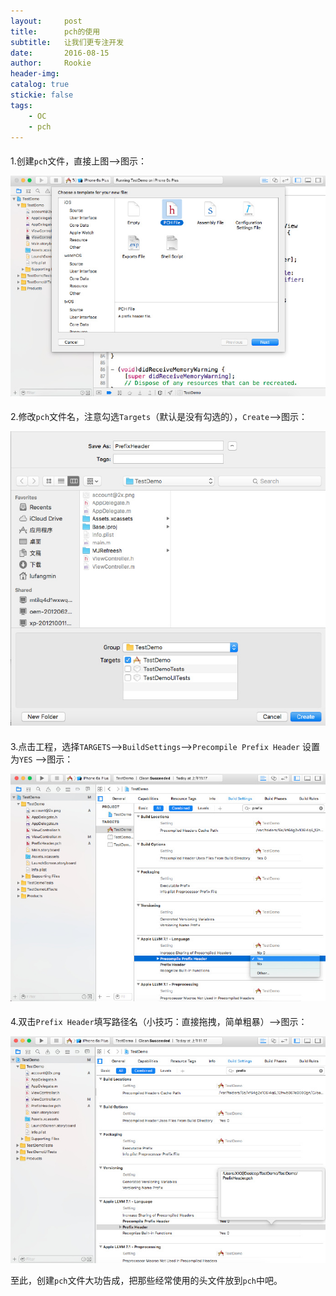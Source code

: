 ```yaml
---
layout:     post
title:      pch的使用
subtitle:   让我们更专注开发
date:       2016-08-15
author:     Rookie
header-img: 
catalog: true
stickie: false
tags:
    - OC
    - pch
---
```


#### #

1.创建`pch`文件，直接上图-->图示：

![项目1](/img/20160815/1.jpeg)

#### #

2.修改`pch`文件名，注意勾选`Targets`（默认是没有勾选的），`Create`-->图示：

![项目2](/img/20160815/2.jpeg)

#### #

3.点击工程，选择`TARGETS`-->`BuildSettings`-->`Precompile Prefix Header` 设置为`YES` -->图示：

![项目3](/img/20160815/3.jpeg)

#### #

4.双击`Prefix Header`填写路径名（小技巧：直接拖拽，简单粗暴）-->图示：

![项目4](/img/20160815/4.jpeg)

至此，创建`pch`文件大功告成，把那些经常使用的头文件放到`pch`中吧。